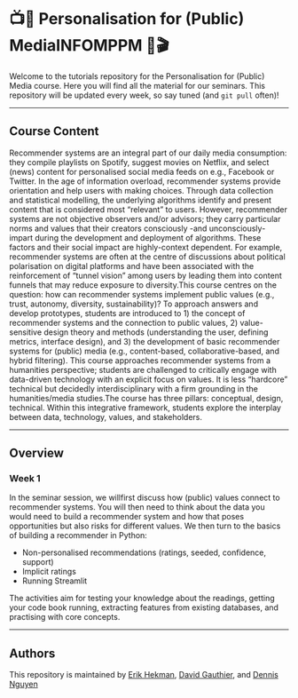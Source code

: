 # 📺🍿 Personalisation for (Public) MediaINFOMPPM 📡🎬
Welcome to the tutorials repository for the Personalisation for (Public) Media course. Here you will find all the material for our seminars. This repository will be updated every week, so say tuned (and `git pull` often)! 

---

## Course Content
Recommender systems are an integral part of our daily media consumption: they compile playlists on Spotify, suggest movies on Netflix, and select (news) content for personalised social media feeds on e.g., Facebook or Twitter. In the age of information overload, recommender systems provide orientation and help users with making choices. Through data collection and statistical modelling, the underlying algorithms identify and present content that is considered most “relevant” to users. However, recommender systems are not objective observers and/or advisors; they carry particular norms and values that their creators consciously -and unconsciously-impart during the development and deployment of algorithms. These factors and their social impact are highly-context dependent. For example, recommender systems are often at the centre of discussions about political polarisation on digital platforms and have been associated with the reinforcement of “tunnel vision” among users by leading them into content funnels that may reduce exposure to diversity.This course centres on the question: how can recommender systems implement public values (e.g., trust, autonomy, diversity, sustainability)? To approach answers and develop prototypes, students are introduced to 1) the concept of recommender systems and the connection to public values, 2) value-sensitive design theory and methods (understanding the user, defining metrics, interface design), and 3) the development of basic recommender systems for (public) media (e.g., content-based, collaborative-based, and hybrid filtering). This course approaches recommender systems from a humanities perspective; students are challenged to critically engage with data-driven technology with an explicit focus on values. It is less “hardcore” technical but decidedly interdisciplinary with a firm grounding in the humanities/media studies.The course has three pillars: conceptual, design, technical. Within this integrative framework, students explore the interplay between data, technology, values, and stakeholders.

---

## Overview
### Week 1
In the seminar session, we willfirst discuss how (public) values connect to recommender systems. You will then need to think about the data you would need to build a recommender system and how that poses opportunities but also risks for different values. We then turn to the basics of building a recommender in Python:
- Non-personalised recommendations (ratings, seeded, confidence, support)
- Implicit ratings
- Running Streamlit

The activities aim for testing your knowledge about the readings, getting your code book running, extracting features from existing databases, and practising with core concepts.

---

## Authors
This repository is maintained by [Erik Hekman](https://www.linkedin.com/in/erikhekman), [David Gauthier](https://www.uu.nl/staff/DGauthier), and [Dennis Nguyen](https://www.linkedin.com/in/dennisnguyenphd/)
